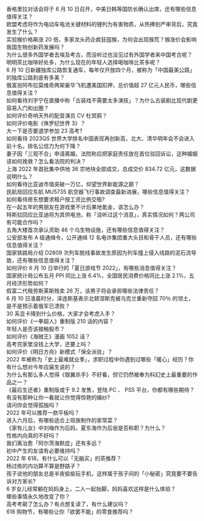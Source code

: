 香格里拉对话会将于 6 月 10 日召开，中美日韩等国防长确认出席，还有哪些信息值得关注？  
欧盟考虑将作为电动车电池关键材料的锂列为有害物质，从热捧到严审背后，究竟发生了什么？  
实验猴价格飙涨 20 倍，多家龙头药企疯狂囤猴，为何会出现猴荒？猴涨价会影响我国生物创新药发展吗？  
为什么很多外国学者去埃及考古，而没听过也没见过有外国学者来中国考古呢？  
明明茶比咖啡好处多，为什么现在的年轻人选择喝咖啡比茶多呢？  
6 月 10 日新疆独库公路恢复通车，每年仅开放四个月，被称为「中国最美公路」的独库公路到底有多美？  
俄富翁阿布拉莫维奇两架豪华飞机遭美国扣押，总价值超 27 亿元人民币，哪些信息值得关注？  
如何看待刘宇宁在直播中称「古装戏不需要太多演技」？为什么古装剧比现代剧更容易入门和出圈？  
如何评价奇响天外的配音演员 CV 杜冥鸦？  
如何评价电影《侏罗纪世界 3》？  
大一下是否要退学参加 23 高考?  
如何看待 2023QS 世界大学排名中国表现再创新高，北大、清华明年会不会进入前十名，排名公信力为何下降？  
妻子因「三观不合」申请离婚，法院称应把家庭责任放在首位驳回诉讼，这种婚姻该如何挽救？怎么看法院的判决？  
上海 2022 年首批集中供地 36 宗地块全部成交，总成交价 834.72 亿元，这数据说明什么？  
如何看待比亚迪市值突破一万亿，仰望世界新能源之巅？  
民航局回应东航 MU5735 航空器飞行事故调查最新进展，哪些信息值得关注？  
如何看待房东想要求租户按工资比例交租?  
在一起五年的男朋友在游戏里不计后果地氪金，该怎么办？  
特斯拉回应比亚迪将为其供电池，称「没听过这个消息」，真实情况如何？两公司有可能合作吗？  
五角大楼首次承认资助 46 个乌生物设施，还有哪些信息值得关注？  
公安部发布 A 级通缉令，公开通缉 12 名电诈集团重大头目和骨干人员，还有哪些信息值得关注？  
国家铁路局介绍 D2809 次列车脱线事故发生原因为列车撞上侵入线路的泥石流导致，还有哪些信息值得关注？  
如何评价 6 月 10 日举行的「夏日游戏节 2022」，有哪些消息值得关注？  
国家统计局公布五月 PPI 同比上涨 6.4%，全国居民消费价格同比上涨 2.1%，五月经济形势如何？  
假富二代租劳斯莱斯贱卖 26 万，该男子将会承担哪些法律责任？  
6 月 10 日凌晨时分，泽连斯基表示北顿涅斯克被乌克兰重新夺回 70％ 的领土，是不是预示着俄军已溃败？  
30 系显卡降到什么价格，大家才会考虑入手？  
如何评价《一拳超人》重制版 210 话的内容？  
年轻人是否该接触股市？  
如何评价《海贼王》漫画 1052 话？  
高考完家里没钱上大学，还要上吗？  
如何评价《明日方舟》新模式「保全派驻」？  
2022 年被称为「史上最难就业季」，求职过程中你遇到过哪些「暖心」经历？你有什么想对今年应届生说的？  
为什么有那么多人觉得《银翼杀手》不好看，但它仍然被奉为科幻史上最重要的作品之一？  
《最后生还者》重制版或于 9.2 发售，登陆 PC 、 PS5 平台，你都有哪些期待？  
有没有那种让你一看就让你觉得惊艳的婚纱?  
请问你会觉得孤独吗？  
2022 年可以推荐一款平板吗？  
进入六月后，有哪些适合上班族制作的家常菜？  
《家有儿女》中刘梅作为后妈，夏东海作为后爸是否称职？为什么？  
性格内向真的不好吗？  
我们离治愈「阿尔茨海默症」还有多远？  
初中产生的友谊有必要维持吗？  
2022 年 618，有什么可以「无脑买」的茶推荐？  
杨过练的内功算不算是野路子？  
孩子说他的朋友总是半夜偷偷玩手机，这样属于孩子间的「小秘密」究竟要不要告诉对方家长?  
6 岁女儿经常躺在妈妈身上，二人一起抬脚，妈妈喜欢这样是什么体验？  
哪些事情永久地改变了你？  
高考考砸了怎么办？有点想复读了，有什么建议吗？  
618 购物节，有哪些让你「欲罢不能」的零食推荐吗？  
